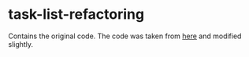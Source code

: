 # task-list-refactoring
Contains the original code. The code was taken from [here](https://kata-log.rocks/task-list-kata) and modified slightly.
